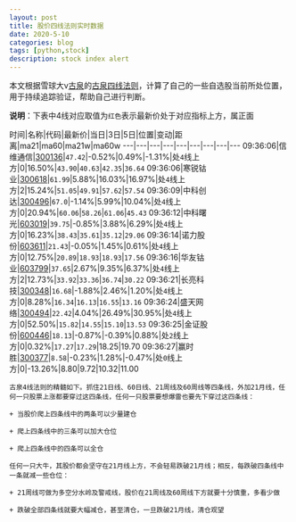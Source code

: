 ```yaml
---
layout: post
title: 股价四线法则实时数据
date: 2020-5-10
categories: blog
tags: [python,stock]
description: stock index alert
---
```



本文根据雪球大v[古泉](https://xueqiu.com/u/7148646888)的[古泉四线法则](https://xueqiu.com/7148646888/130498192)，计算了自己的一些自选股当前所处位置，用于持续追踪验证，帮助自己进行判断。

**说明**：下表中4线对应取值为`红色`表示最新价处于对应指标上方，属正面

时间|名称|代码|最新价|当日|3日|5日|位置|变动|距离|ma21|ma60|ma21w|ma60w
---|---|---|---|---|---|---|---|---
09:36:06|信维通信|[300136](https://xueqiu.com/S/SZ300136)|`47.42`|-0.52%|0.49%|-1.31%|处`4`线上方|0|16.50%|`43.90`|`40.63`|`42.35`|`36.64`
09:36:06|寒锐钴业|[300618](https://xueqiu.com/S/SZ300618)|`61.99`|5.88%|16.03%|16.97%|处`4`线上方|2|15.24%|`51.05`|`49.91`|`57.62`|`57.54`
09:36:09|中科创达|[300496](https://xueqiu.com/S/SZ300496)|`67.0`|-1.14%|5.99%|10.04%|处`4`线上方|0|20.94%|`60.06`|`58.26`|`61.06`|`45.43`
09:36:12|中科曙光|[603019](https://xueqiu.com/S/SH603019)|`39.75`|-0.85%|3.88%|6.29%|处`4`线上方|0|16.23%|`38.43`|`35.61`|`35.12`|`29.06`
09:36:14|诺力股份|[603611](https://xueqiu.com/S/SH603611)|`21.43`|-0.05%|1.45%|0.61%|处`4`线上方|0|12.75%|`20.89`|`18.93`|`18.93`|`17.56`
09:36:16|华友钴业|[603799](https://xueqiu.com/S/SH603799)|`37.65`|2.67%|9.35%|6.37%|处`4`线上方|2|12.73%|`33.92`|`33.36`|`36.74`|`30.22`
09:36:21|长亮科技|[300348](https://xueqiu.com/S/SZ300348)|`16.68`|-1.88%|2.46%|1.20%|处`4`线上方|0|8.28%|`16.34`|`16.13`|`16.55`|`13.16`
09:36:24|盛天网络|[300494](https://xueqiu.com/S/SZ300494)|`22.42`|4.04%|26.49%|30.95%|处`4`线上方|0|52.50%|`15.82`|`14.55`|`15.10`|`13.53`
09:36:25|金证股份|[600446](https://xueqiu.com/S/SH600446)|`18.13`|-0.87%|-0.39%|0.88%|处`2`线上方|0|0.32%|`17.27`|`17.29`|18.25|19.70
09:36:27|赢时胜|[300377](https://xueqiu.com/S/SZ300377)|`8.58`|-0.23%|1.28%|-0.47%|处`0`线上方|0|-13.26%|8.80|9.72|10.32|11.00

```
古泉4线法则的精髓如下。抓住21日线、60日线、21周线及60周线等四条线，外加21月线，任何一只股票上涨都要穿过这四条线，任何一只股票要想爆雷也要先下穿过这四条线：

+ 当股价爬上四条线中的两条可以少量建仓

+ 爬上四条线中的三条可以加大仓位

+ 爬上四条线中的四条可以全仓

任何一只大牛，其股价都会坚守在21月线上方，不会轻易跌破21月线；相反，每跌破四条线中一条就减一些仓位：

+ 21周线可做为多空分水岭及警戒线，股价在21周线及60周线下方就要十分慎重，多看少做

+ 跌破全部四条线就要大幅减仓，甚至清仓，一旦跌破21月线，清仓观望
```
